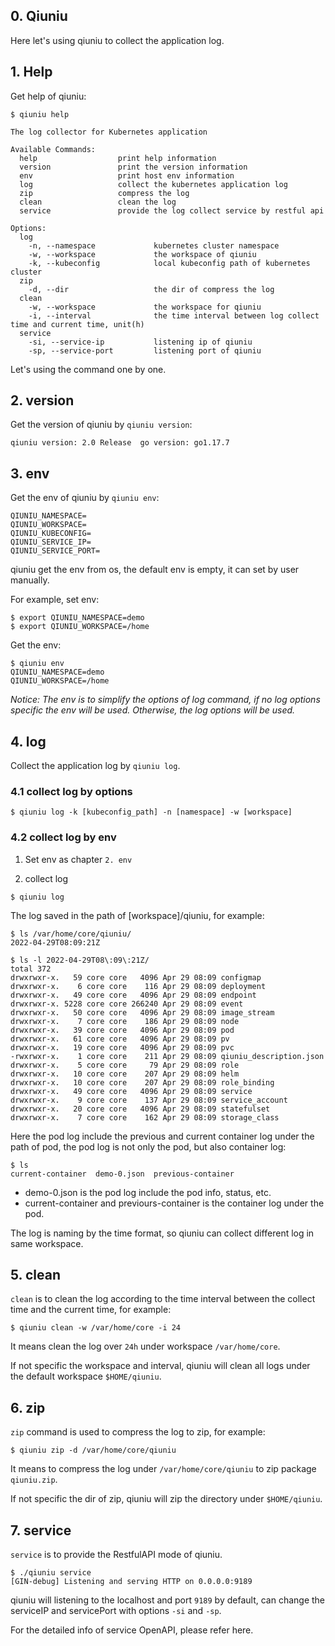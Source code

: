 ## 0. Qiuniu

Here let's using qiuniu to collect the application log.

## 1. Help
Get help of qiuniu:
```
$ qiuniu help

The log collector for Kubernetes application

Available Commands:
  help                  print help information
  version               print the version information
  env                   print host env information
  log                   collect the kubernetes application log
  zip                   compress the log
  clean                 clean the log
  service               provide the log collect service by restful api

Options:
  log
    -n, --namespace             kubernetes cluster namespace
    -w, --workspace             the workspace of qiuniu
    -k, --kubeconfig            local kubeconfig path of kubernetes cluster
  zip
    -d, --dir                   the dir of compress the log
  clean
    -w, --workspace             the workspace for qiuniu
    -i, --interval              the time interval between log collect time and current time, unit(h)
  service
    -si, --service-ip           listening ip of qiuniu
    -sp, --service-port         listening port of qiuniu
```

Let's using the command one by one.

## 2. version
Get the version of qiuniu by `qiuniu version`:
```
qiuniu version: 2.0 Release  go version: go1.17.7
```

## 3. env
Get the env of qiuniu by `qiuniu env`:
```
QIUNIU_NAMESPACE=
QIUNIU_WORKSPACE=
QIUNIU_KUBECONFIG=
QIUNIU_SERVICE_IP=
QIUNIU_SERVICE_PORT=
```

qiuniu get the env from os, the default env is empty, it can set by user manually.

For example, set env:
```
$ export QIUNIU_NAMESPACE=demo
$ export QIUNIU_WORKSPACE=/home
```

Get the env:
```
$ qiuniu env
QIUNIU_NAMESPACE=demo
QIUNIU_WORKSPACE=/home
```

*Notice: The env is to simplify the options of log command, if no log options specific the env will be used. Otherwise, the log options will be used.*

## 4. log
Collect the application log by `qiuniu log`.

### 4.1 collect log by options
```
$ qiuniu log -k [kubeconfig_path] -n [namespace] -w [workspace]
```

### 4.2 collect log by env
1) Set env as chapter `2. env`

2) collect log
```
$ qiuniu log
```

The log saved in the path of [workspace]/qiuniu, for example:
```
$ ls /var/home/core/qiuniu/
2022-04-29T08:09:21Z

$ ls -l 2022-04-29T08\:09\:21Z/
total 372
drwxrwxr-x.   59 core core   4096 Apr 29 08:09 configmap
drwxrwxr-x.    6 core core    116 Apr 29 08:09 deployment
drwxrwxr-x.   49 core core   4096 Apr 29 08:09 endpoint
drwxrwxr-x. 5228 core core 266240 Apr 29 08:09 event
drwxrwxr-x.   50 core core   4096 Apr 29 08:09 image_stream
drwxrwxr-x.    7 core core    186 Apr 29 08:09 node
drwxrwxr-x.   39 core core   4096 Apr 29 08:09 pod
drwxrwxr-x.   61 core core   4096 Apr 29 08:09 pv
drwxrwxr-x.   19 core core   4096 Apr 29 08:09 pvc
-rwxrwxr-x.    1 core core    211 Apr 29 08:09 qiuniu_description.json
drwxrwxr-x.    5 core core     79 Apr 29 08:09 role
drwxrwxr-x.   10 core core    207 Apr 29 08:09 helm
drwxrwxr-x.   10 core core    207 Apr 29 08:09 role_binding
drwxrwxr-x.   49 core core   4096 Apr 29 08:09 service
drwxrwxr-x.    9 core core    137 Apr 29 08:09 service_account
drwxrwxr-x.   20 core core   4096 Apr 29 08:09 statefulset
drwxrwxr-x.    7 core core    162 Apr 29 08:09 storage_class
```

Here the pod log include the previous and current container log under the path of pod, the pod log is not only the pod, but also container log:
```
$ ls
current-container  demo-0.json  previous-container
```

- demo-0.json is the pod log include the pod info, status, etc.
- current-container and previours-container is the container log under the pod.

The log is naming by the time format, so qiuniu can collect different log in same workspace.

## 5. clean
`clean` is to clean the log according to the time interval between the collect time and the current time, for example:
```
$ qiuniu clean -w /var/home/core -i 24
```

It means clean the log over `24h` under workspace `/var/home/core`.

If not specific the workspace and interval, qiuniu will clean all logs under the default workspace `$HOME/qiuniu`.

## 6. zip
`zip` command is used to compress the log to zip, for example:
```
$ qiuniu zip -d /var/home/core/qiuniu
```

It means to compress the log under `/var/home/core/qiuniu` to zip package `qiuniu.zip`.

If not specific the dir of zip, qiuniu will zip the directory under `$HOME/qiuniu`.

## 7. service
`service` is to provide the RestfulAPI mode of qiuniu.

```
$ ./qiuniu service
[GIN-debug] Listening and serving HTTP on 0.0.0.0:9189
```

qiuniu will listening to the localhost and port `9189` by default, can change the serviceIP and servicePort with options `-si` and `-sp`.

For the detailed info of service OpenAPI, please refer here. 
